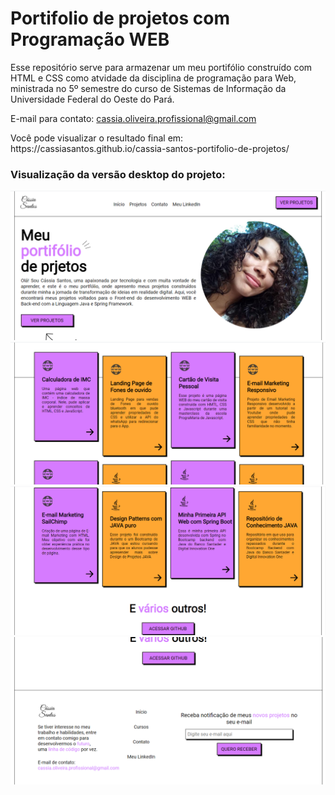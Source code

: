 # Portifolio de projetos com Programação WEB
<p>Esse repositório serve para armazenar um meu portifólio construído com HTML e CSS como atvidade da disciplina de programação para Web, ministrada no 5º semestre do curso de Sistemas de Informação da Universidade Federal do Oeste do Pará.</p>
E-mail para contato: <a href="mailto:cassia.oliveira.profissional@gmail.com?subject=Vim através da pagina de portifólio"><span>cassia.oliveira.profissional@gmail.com</span></a>                    </p>
Você pode visualizar o resultado final em: <a>https://cassiasantos.github.io/cassia-santos-portifolio-de-projetos/</a>

### Visualização da versão desktop do projeto:
<img src="assets/img/img-readme/01.png">
<img src="assets/img/img-readme/02.png">
<img src="assets/img/img-readme/03.png">
<img src="assets/img/img-readme/04.png">